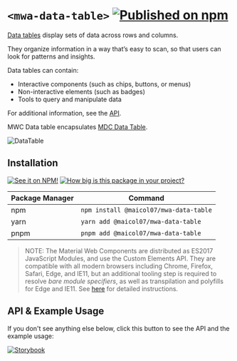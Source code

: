 # `<mwa-data-table>` [![Published on npm](https://img.shields.io/npm/v/@maicol07/mwa-data-table.svg)](https://www.npmjs.com/package/@maicol07/mwa-data-table)
[Data tables](https://material.io/components/data-tables/) display sets of data across rows and columns.

They organize information in a way that’s easy to scan, so that users can look for patterns and insights.

Data tables can contain:
- Interactive components (such as chips, buttons, or menus)
- Non-interactive elements (such as badges)
- Tools to query and manipulate data

For additional information, see the [API](#API--usage).

MWC Data table encapsulates [MDC Data Table](https://material.io/components/data-tables).

![DataTable](https://github.com/material-components/material-components-web/raw/master/packages/mdc-data-table/images/data-table-hero.png)

## Installation
[![See it on NPM!](https://img.shields.io/npm/v/@maicol07/mwa-data-table?style=for-the-badge)](https://www.npmjs.com/package/@maicol07/mwa-data-table)
[![How big is this package in your project?](https://img.shields.io/bundlephobia/minzip/@maicol07/mwa-data-table?style=for-the-badge)](https://bundlephobia.com/result?p=@maicol07/mwa-data-table)

| Package Manager | Command                                |
|-----------------|----------------------------------------|
| npm             | `npm install @maicol07/mwa-data-table` |
| yarn            | `yarn add @maicol07/mwa-data-table`    |
| pnpm            | `pnpm add @maicol07/mwa-data-table`    |

> NOTE: The Material Web Components are distributed as ES2017 JavaScript Modules, and use the Custom Elements API. They are compatible with all modern browsers including Chrome, Firefox, Safari, Edge, and IE11, but an additional tooling step is required to resolve *bare module specifiers*, as well as transpilation and polyfills for Edge and IE11. See [here](https://github.com/material-components/material-components-web-components#quick-start) for detailed instructions.

## API & Example Usage
If you don't see anything else below, click this button to see the API and the example usage:

[![Storybook](https://shields.io/badge/-Play%20with%20this%20web%20component-2a0481?logo=storybook&style=for-the-badge)](https://master--625eadb22bf40d003a32215a.chromatic.com/?path=/docs/data-table--standard)
